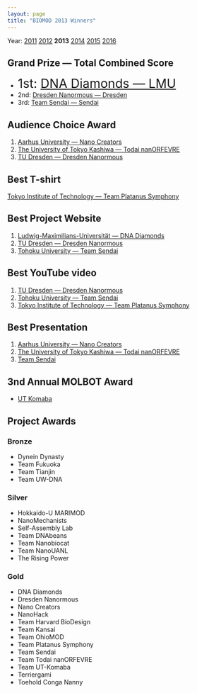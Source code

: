```yaml
---
layout: page
title: "BIOMOD 2013 Winners"
---
```


Year: [2011](/winners/2011.html) [2012](/winners/2012.html) **2013** [2014](/winners/2014.html) [2015](/winners/2015.html) [2016](/winners/2016.html)

## Grand Prize — Total Combined Score

- <font style="font-size:200%;">1st: <a target="_blank" href="http://openwetware.org/wiki/Biomod/2013/LMU">DNA Diamonds — LMU</a></font>
- 2nd: <a target="_blank" href="http://openwetware.org/wiki/Biomod/2013/Dresden">Dresden Nanormous — Dresden</a>
- 3rd: <a target="_blank" href="http://openwetware.org/wiki/Biomod/2013/Sendai">Team Sendai — Sendai</a>

## Audience Choice Award

1. <a target="_blank" href="http://openwetware.org/wiki/Biomod/2013/Aarhus">Aarhus University — Nano Creators</a>
2. <a target="_blank" href="http://openwetware.org/wiki/Biomod/2013/Todai">The University of Tokyo Kashiwa — Todai nanORFEVRE</a>
3. <a target="_blank" href="http://openwetware.org/wiki/Biomod/2013/Dresden">TU Dresden — Dresden Nanormous</a><br>


## Best T-shirt

<a target="_blank" href="http://openwetware.org/wiki/Biomod/2013/Titech">Tokyo Institute of Technology — Team Platanus Symphony</a><br>


## Best Project Website

1. <a target="_blank" href="http://openwetware.org/wiki/Biomod/2013/LMU">Ludwig-Maximilians-Universität — DNA Diamonds</a>
2. <a target="_blank" href="http://openwetware.org/wiki/Biomod/2013/Dresden">TU Dresden — Dresden Nanormous</a>
3. <a target="_blank" href="http://openwetware.org/wiki/Biomod/2013/Sendai">Tohoku University — Team Sendai</a><br>


## Best YouTube video

1. <a target="_blank" href="http://openwetware.org/wiki/Biomod/2013/Dresden">TU Dresden — Dresden Nanormous</a>
2. <a target="_blank" href="http://openwetware.org/wiki/Biomod/2013/Sendai">Tohoku University — Team Sendai</a>
3. <a target="_blank" href="http://openwetware.org/wiki/Biomod/2013/Titech">Tokyo Institute of Technology — Team Platanus Symphony</a><br>

## Best Presentation

1. <a target="_blank" href="http://openwetware.org/wiki/Biomod/2013/Aarhus">Aarhus University — Nano Creators</a>
2. <a target="_blank" href="http://openwetware.org/wiki/Biomod/2013/Todai">The University of Tokyo Kashiwa — Todai nanORFEVRE</a>
3. <a target="_blank" href="http://openwetware.org/wiki/Biomod/2013/Sendai">Team Sendai</a><br>


## 3nd Annual MOLBOT Award

* <a target="_blank" href="http://openwetware.org/wiki/Biomod/2013/Komaba">UT Komaba</a><br>


## Project Awards


### Bronze

- Dynein Dynasty
- Team Fukuoka
- Team Tianjin
- Team UW-DNA<br>

### Silver

- Hokkaido-U MARIMOD
- NanoMechanists
- Self-Assembly Lab
- Team DNAbeans
- Team Nanobiocat
- Team NanoUANL
- The Rising Power<br>

### Gold

- DNA Diamonds
- Dresden Nanormous
- Nano Creators
- NanoHack
- Team Harvard BioDesign
- Team Kansai
- Team OhioMOD
- Team Platanus Symphony
- Team Sendai
- Team Todai nanORFEVRE
- Team UT-Komaba
- Terriergami
- Toehold Conga Nanny
